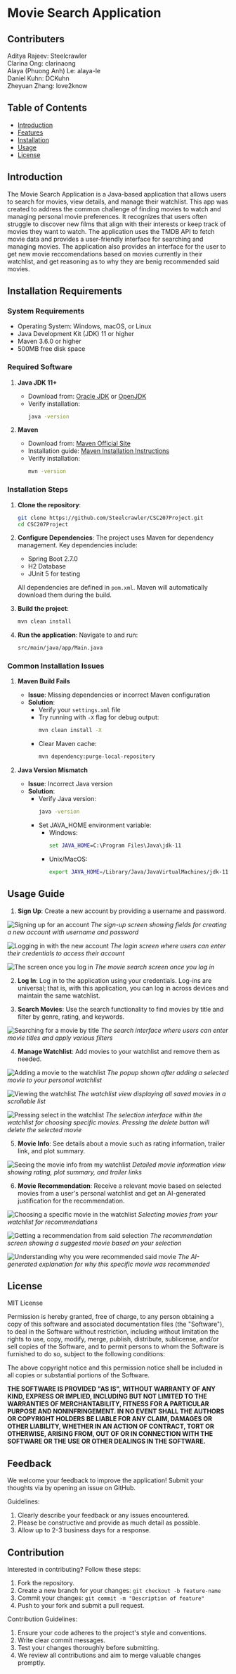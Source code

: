 # Movie Search Application
## Contributers
Aditya Rajeev: Steelcrawler <br />
Clarina Ong: clarinaong <br />
Alaya (Phuong Anh) Le: alaya-le <br />
Daniel Kuhn: DCKuhn <br />
Zheyuan Zhang: love2know <br />

## Table of Contents
- [Introduction](#introduction)
- [Features](#features)
- [Installation](#installation)
- [Usage](#usage)
- [License](#license)

## Introduction
The Movie Search Application is a Java-based application that allows users to search for movies, view details, and manage their watchlist. This app was created to address the common challenge of finding movies to watch and managing personal movie preferences. It recognizes that users often struggle to discover new films that align with their interests or keep track of movies they want to watch. The application uses the TMDB API to fetch movie data and provides a user-friendly interface for searching and managing movies. The application also provides an interface for the user to get new movie reccomendations based on movies currently in their watchlist, and get reasoning as to why they are benig recommended said movies. 

## Installation Requirements

### System Requirements
- Operating System: Windows, macOS, or Linux
- Java Development Kit (JDK) 11 or higher
- Maven 3.6.0 or higher
- 500MB free disk space

### Required Software
1. **Java JDK 11+**
   - Download from: [Oracle JDK](https://www.oracle.com/java/technologies/downloads/) or [OpenJDK](https://adoptium.net/)
   - Verify installation:
     ```sh
     java -version
     ```

2. **Maven**
   - Download from: [Maven Official Site](https://maven.apache.org/download.cgi)
   - Installation guide: [Maven Installation Instructions](https://maven.apache.org/install.html)
   - Verify installation:
     ```sh
     mvn -version
     ```

### Installation Steps

1. **Clone the repository**:
    ```sh
    git clone https://github.com/Steelcrawler/CSC207Project.git
    cd CSC207Project
    ```

2. **Configure Dependencies**:
   The project uses Maven for dependency management. Key dependencies include:
   - Spring Boot 2.7.0
   - H2 Database
   - JUnit 5 for testing

   All dependencies are defined in `pom.xml`. Maven will automatically download them during the build.

3. **Build the project**:
    ```sh
    mvn clean install
    ```

4. **Run the application**:
   Navigate to and run:
    ```sh
    src/main/java/app/Main.java
    ```

### Common Installation Issues

1. **Maven Build Fails**
   - **Issue**: Missing dependencies or incorrect Maven configuration
   - **Solution**: 
     - Verify your `settings.xml` file
     - Try running with `-X` flag for debug output:
       ```sh
       mvn clean install -X
       ```
     - Clear Maven cache:
       ```sh
       mvn dependency:purge-local-repository
       ```

2. **Java Version Mismatch**
   - **Issue**: Incorrect Java version
   - **Solution**: 
     - Verify Java version:
       ```sh
       java -version
       ```
     - Set JAVA_HOME environment variable:
       - Windows:
         ```cmd
         set JAVA_HOME=C:\Program Files\Java\jdk-11
         ```
       - Unix/MacOS:
         ```sh
         export JAVA_HOME=/Library/Java/JavaVirtualMachines/jdk-11.jdk/Contents/Home
         ```
## Usage Guide

1. **Sign Up**: Create a new account by providing a username and password.

  ![Signing up for an account](https://github.com/user-attachments/assets/e63cace3-5bb4-4b03-bd72-655caaf98c95)
  *The sign-up screen showing fields for creating a new account with username and password*

  ![Logging in with the new account](https://github.com/user-attachments/assets/010cf848-8cee-4faf-b588-cd2eb931c2a4)
  *The login screen where users can enter their credentials to access their account*

  ![The screen once you log in](https://github.com/user-attachments/assets/f0312ace-adac-4d9d-8d40-23d46a211514)
  *The movie search screen once you log in*

2. **Log In**: Log in to the application using your credentials. Log-ins are universal; that is, with this application, you can log in across devices and maintain the same watchlist.

3. **Search Movies**: Use the search functionality to find movies by title and filter by genre, rating, and keywords.

  ![Searching for a movie by title](https://github.com/user-attachments/assets/6c87f7f1-2bd4-4670-8ab2-1fdecb5faedd)
  *The search interface where users can enter movie titles and apply various filters*

4. **Manage Watchlist**: Add movies to your watchlist and remove them as needed.

  ![Adding a movie to the watchlist](https://github.com/user-attachments/assets/07a8f1fc-7a0e-493b-916e-dd2774defa37)
  *The popup shown after adding a selected movie to your personal watchlist*

  ![Viewing the watchlist](https://github.com/user-attachments/assets/88e3cfb7-38a4-4d09-a9ba-f79c12a4886e)
  *The watchlist view displaying all saved movies in a scrollable list*

  ![Pressing select in the watchlist](https://github.com/user-attachments/assets/2e4d755e-f0b3-4f8a-a7f6-6a25f2e5c244)
  *The selection interface within the watchlist for choosing specific movies. Pressing the delete button will delete the selected movie*

5. **Movie Info**: See details about a movie such as rating information, trailer link, and plot summary.

  ![Seeing the movie info from my watchlist](https://github.com/user-attachments/assets/bb583a63-6f8a-4250-8f71-3a5ac552da52)
  *Detailed movie information view showing rating, plot summary, and trailer links*

6. **Movie Recommendation**: Receive a relevant movie based on selected movies from a user's personal watchlist and get an AI-generated justification for the recommendation.

  ![Choosing a specific movie in the watchlist](https://github.com/user-attachments/assets/723c567e-4c8a-49ee-8866-7e806f71255e)
  *Selecting movies from your watchlist for recommendations*

  ![Getting a recommendation from said selection](https://github.com/user-attachments/assets/e94e616a-c992-4e34-af69-29ee91666a83)
  *The recommendation screen showing a suggested movie based on your selection*

  ![Understanding why you were recommended said movie](https://github.com/user-attachments/assets/e4a6cc1f-bc14-4008-983f-5b52677b6e88)
  *The AI-generated explanation for why this specific movie was recommended*

## License
MIT License

Permission is hereby granted, free of charge, to any person obtaining a copy of this software and associated documentation files (the "Software"), to deal in the Software without restriction, including without limitation the rights to use, copy, modify, merge, publish, distribute, sublicense, and/or sell copies of the Software, and to permit persons to whom the Software is furnished to do so, subject to the following conditions:

The above copyright notice and this permission notice shall be included in all copies or substantial portions of the Software.

**THE SOFTWARE IS PROVIDED "AS IS", WITHOUT WARRANTY OF ANY KIND, EXPRESS OR IMPLIED, INCLUDING BUT NOT LIMITED TO THE WARRANTIES OF MERCHANTABILITY, FITNESS FOR A PARTICULAR PURPOSE AND NONINFRINGEMENT. IN NO EVENT SHALL THE AUTHORS OR COPYRIGHT HOLDERS BE LIABLE FOR ANY CLAIM, DAMAGES OR OTHER LIABILITY, WHETHER IN AN ACTION OF CONTRACT, TORT OR OTHERWISE, ARISING FROM, OUT OF OR IN CONNECTION WITH THE SOFTWARE OR THE USE OR OTHER DEALINGS IN THE SOFTWARE.**

## Feedback
We welcome your feedback to improve the application! Submit your thoughts via by opening an issue on GitHub.

Guidelines:
1. Clearly describe your feedback or any issues encountered.
2. Please be constructive and provide as much detail as possible.
3. Allow up to 2-3 business days for a response.

## Contribution
Interested in contributing? Follow these steps:

1. Fork the repository.
2. Create a new branch for your changes:
`git checkout -b feature-name`
3. Commit your changes:
`git commit -m "Description of feature"`
4. Push to your fork and submit a pull request.

Contribution Guidelines:

1. Ensure your code adheres to the project's style and conventions.
2. Write clear commit messages.
3. Test your changes thoroughly before submitting.
4. We review all contributions and aim to merge valuable changes promptly.
